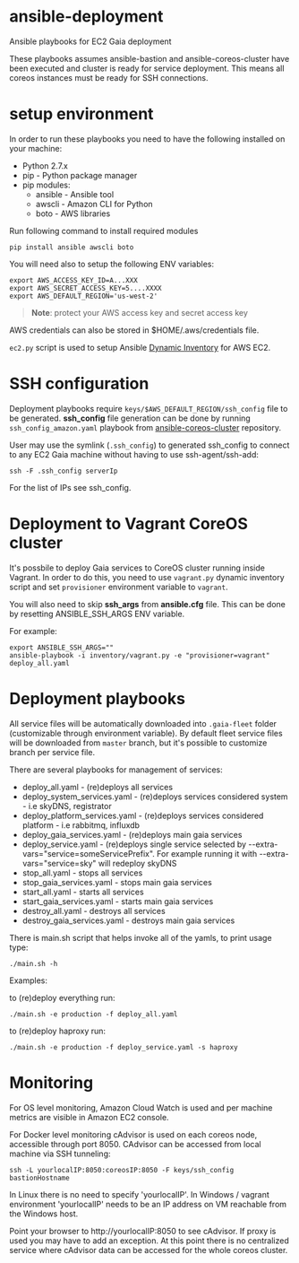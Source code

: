 # ansible-deployment
Ansible playbooks for EC2 Gaia deployment

These playbooks assumes ansible-bastion and ansible-coreos-cluster have been executed and cluster is ready for service deployment. This means all coreos instances must be ready for SSH connections.

# setup environment

In order to run these playbooks you need to have the following installed on your machine:
- Python 2.7.x
- pip - Python package manager
- pip modules:
  - ansible - Ansible tool
  - awscli - Amazon CLI for Python
  - boto - AWS libraries

Run following command to install required modules
```
pip install ansible awscli boto
```

You will need also to setup the following ENV variables:
```
export AWS_ACCESS_KEY_ID=A...XXX
export AWS_SECRET_ACCESS_KEY=5....XXXX
export AWS_DEFAULT_REGION='us-west-2'

```
> **Note**: protect your AWS access key and secret access key

AWS credentials can also be stored in $HOME/.aws/credentials file.

`ec2.py` script is used to setup Ansible [Dynamic Inventory](http://docs.ansible.com/ansible/intro_dynamic_inventory.html) for AWS EC2.

# SSH configuration

Deployment playbooks require `keys/$AWS_DEFAULT_REGION/ssh_config` file to be generated. **ssh_config** file generation can be done by running `ssh_config_amazon.yaml` playbook 
from [ansible-coreos-cluster](https://github.com/gaia-adm/ansible-coreos-cluster) repository.

User may use the symlink (`.ssh_config`) to generated ssh_config to connect to any EC2 Gaia machine without having to use ssh-agent/ssh-add:
```
ssh -F .ssh_config serverIp
```

For the list of IPs see ssh_config.

# Deployment to Vagrant CoreOS cluster

It's possbile to deploy Gaia services to CoreOS cluster running inside Vagrant. 
In order to do this, you need to use `vagrant.py` dynamic inventory script and set `provisioner` environment variable to `vagrant`.

You will also need to skip **ssh_args** from **ansible.cfg** file. This can be done by resetting ANSIBLE_SSH_ARGS ENV variable.

For example:
```
export ANSIBLE_SSH_ARGS=""
ansible-playbook -i inventory/vagrant.py -e "provisioner=vagrant" deploy_all.yaml
```

# Deployment playbooks

All service files will be automatically downloaded into `.gaia-fleet` folder (customizable through environment variable). By default fleet service files will be downloaded from `master` branch, but it's possible to customize branch per service file.


There are several playbooks for management of services:
- deploy_all.yaml - (re)deploys all services
- deploy_system_services.yaml - (re)deploys services considered system - i.e skyDNS, registrator
- deploy_platform_services.yaml - (re)deploys services considered platform - i.e rabbitmq, influxdb
- deploy_gaia_services.yaml - (re)deploys main gaia services
- deploy_service.yaml - (re)deploys single service selected by --extra-vars="service=someServicePrefix". For example running it with --extra-vars="service=sky" will redeploy skyDNS
- stop_all.yaml - stops all services
- stop_gaia_services.yaml - stops main gaia services
- start_all.yaml - starts all services
- start_gaia_services.yaml - starts main gaia services
- destroy_all.yaml - destroys all services
- destroy_gaia_services.yaml - destroys main gaia services

There is main.sh script that helps invoke all of the yamls, to print usage type:
```
./main.sh -h
```

Examples:

to (re)deploy everything run:
```
./main.sh -e production -f deploy_all.yaml
```

to (re)deploy haproxy run:
```
./main.sh -e production -f deploy_service.yaml -s haproxy
```

# Monitoring

For OS level monitoring, Amazon Cloud Watch is used and per machine metrics are visible in Amazon EC2 console.

For Docker level monitoring cAdvisor is used on each coreos node, accessible through port 8050. CAdvisor can be accessed from local machine via SSH tunneling:

```
ssh -L yourlocalIP:8050:coreosIP:8050 -F keys/ssh_config bastionHostname
```

In Linux there is no need to specify 'yourlocalIP'. In Windows / vagrant environment 'yourlocalIP' needs to be an IP address on VM reachable from the Windows host.

Point your browser to http://yourlocalIP:8050 to see cAdvisor. If proxy is used you may have to add an exception. At this point there is no centralized service where cAdvisor data can be accessed for the whole coreos cluster.
